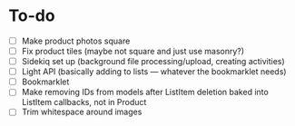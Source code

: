 # To-do

- [ ] Make product photos square
- [ ] Fix product tiles (maybe not square and just use masonry?)
- [ ] Sidekiq set up (background file processing/upload, creating activities)
- [ ] Light API (basically adding to lists — whatever the bookmarklet needs)
- [ ] Bookmarklet
- [ ] Make removing IDs from models after ListItem deletion baked into ListItem callbacks, not in Product
- [ ] Trim whitespace around images
